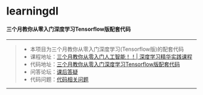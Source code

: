 # learningdl
#### 三个月教你从零入门深度学习Tensorflow版配套代码

------
> * 本项目为三个月教你从零入门深度学习(Tensorflow版)的配套代码
> * 课程地址：[三个月教你从零入门人工智能！！| 深度学习精华实践课程](https://edu.hellobi.com/course/268)
> * 代码地址：[三个月教你从零入门深度学习Tensorflow版配套代码](https://github.com/huxiaoman7/learningdl)
> * 问答论坛：[课后答疑](https://edu.hellobi.com/course/255/thread)
> * 代码问题：[代码相关问题](https://github.com/huxiaoman7/learningdl/issues)

------
